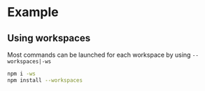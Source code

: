 # Example

## Using workspaces

Most commands can be launched for each workspace by using `--workspaces|-ws`

```bash
npm i -ws
npm install --workspaces
```
